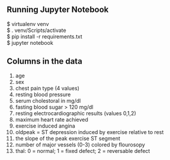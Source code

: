 <h2>Running Jupyter Notebook</h2>

\$ virtualenv venv <br>
\$ . venv/Scripts/activate <br>
\$ pip install -r requirements.txt <br>
\$ jupyter notebook <br>


<h2>Columns in the data</h2>

<ol>
    <li>age</li>
    <li>sex</li>
    <li>chest pain type (4 values)</li>
    <li>resting blood pressure</li>
    <li>serum cholestoral in mg/dl</li>
    <li>fasting blood sugar > 120 mg/dl</li>
    <li>resting electrocardiographic results (values 0,1,2)</li>
    <li>maximum heart rate achieved</li>
    <li>exercise induced angina</li>
    <li>oldpeak = ST depression induced by exercise relative to rest</li>
    <li>the slope of the peak exercise ST segment</li>
    <li>number of major vessels (0-3) colored by flourosopy</li>
    <li>thal: 0 = normal; 1 = fixed defect; 2 = reversable defect</li>
</ol>